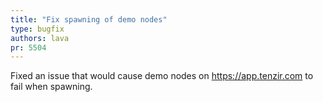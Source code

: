 ```yaml
---
title: "Fix spawning of demo nodes"
type: bugfix
authors: lava
pr: 5504
---
```


Fixed an issue that would cause demo nodes on https://app.tenzir.com to fail when spawning.
